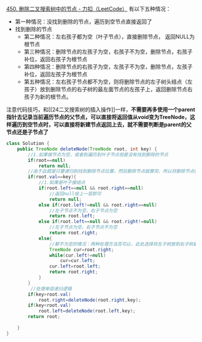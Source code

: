 [450. 删除二叉搜索树中的节点 - 力扣（LeetCode）](https://leetcode.cn/problems/delete-node-in-a-bst/description/)
有以下五种情况：

- 第一种情况：没找到删除的节点，遍历到空节点直接返回了
- 找到删除的节点
    - 第二种情况：左右孩子都为空（叶子节点），直接删除节点， 返回NULL为根节点
    - 第三种情况：删除节点的左孩子为空，右孩子不为空，删除节点，右孩子补位，返回右孩子为根节点
    - 第四种情况：删除节点的右孩子为空，左孩子不为空，删除节点，左孩子补位，返回左孩子为根节点
    - 第五种情况：左右孩子节点都不为空，则将删除节点的左子树头结点（左孩子）放到删除节点的右子树的最左面节点的左孩子上，返回删除节点右孩子为新的根节点。

注意代码技巧，和[[24二叉搜索树的插入操作]]一样，**不需要再多使用一个parent指针去记录当前遍历节点的父节点，可以直接将返回值从void变为TreeNode，这样遍历到空节点时，可以直接将新建节点返回上去，就不需要判断是parent的父节点还是子节点了**

```java
class Solution {
    public TreeNode deleteNode(TreeNode root, int key) {
        //1.如果根节点为空，或者到遍历到叶子节点但是没有找到删除的节点
        if(root==null)
            return null;
        //由于此题是只要递归到找到删除节点位置，然后删除节点就算完，所以将删除节点的具体操作放到终止条件中操作
        if(root.val==key){
            //1.如果是叶子接结点
            if(root.left==null && root.right==null)
                //返回null给上一层即可
                return null;
            else if(root.left!=null && root.right==null)
                //左子节点不为空，右子节点为空
                return root.left;
            else if(root.left==null && root.right!=null)
                //左子节点为空，右子节点不为空
                return root.right;
            else{
                //都不为空的情况：两种处理方法否可以，此处选择将左子树放到右子树最左节点
                TreeNode cur=root.right;
                while(cur.left!=null)
                    cur=cur.left;
                cur.left=root.left;
                return root.right;
            }
        }
         //处理单层递归逻辑
        if(key>root.val)
            root.right=deleteNode(root.right,key);
        if(key<root.val)
            root.left=deleteNode(root.left,key);
        return root;
        
    }
}
```